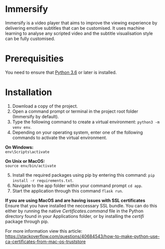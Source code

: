 # Immersify

Immersify is a video player that aims to improve the viewing experience by delivering emotive subtitles that can be customised. It uses machine learning to analyse any scripted video and the subtitle visualisation style can be fully customised.

# Prerequisities

You need to ensure that [Python 3.6](https://www.python.org/downloads/) or later is installed.

# Installation

1. Download a copy of the project.
2. Open a command prompt or terminal in the project root folder (Immersify by default).
3. Type the following command to create a virtual environment: `python3 -m venv env`.
4. Depending on your operating system, enter one of the following commands to activate the virtual environment.

**On Windows:**  
`env\Scripts\activate`

**On Unix or MacOS:**  
`source env/bin/activate`

5. Install the required packages using pip by entering this command: `pip install -r requirements.txt`.
6. Navigate to the app folder within your command prompt `cd app`.
7. Start the application through this command `flask run`.

**If you are using MacOS and are having issues with SSL certificates**  
Ensure that you have installed the neccessary SSL bundle. You can do this either by running the native _Certificates.command_ file in the Python directory found in your Applications folder, or by installing the _certifi_ package through pip.

For more information view this article: https://stackoverflow.com/questions/40684543/how-to-make-python-use-ca-certificates-from-mac-os-truststore
